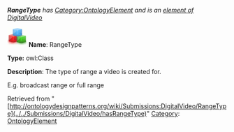 ___RangeType__ has [Category:OntologyElement](../../Category/OntologyElement "Category:OntologyElement") and is an [element of](../../Property/ElementOf "Property:ElementOf") [DigitalVideo](../../Submissions/DigitalVideo "Submissions:DigitalVideo")_


  




[![Class](../../images/thumb/2/27/Class.gif/45px-Class.gif)](../../Image/Class.gif "Class")
__Name__: RangeType 


__Type:__ owl:Class 


__Description__: The type of range a video is created for. 


E.g. broadcast range or full range





Retrieved from "[http://ontologydesignpatterns.org/wiki/Submissions:DigitalVideo/RangeType](../../Submissions/DigitalVideo/hasRangeType)"
 [Category](http://ontologydesignpatterns.org/wiki/Special:Categories "Special:Categories"): [OntologyElement](../../Category/OntologyElement "Category:OntologyElement")